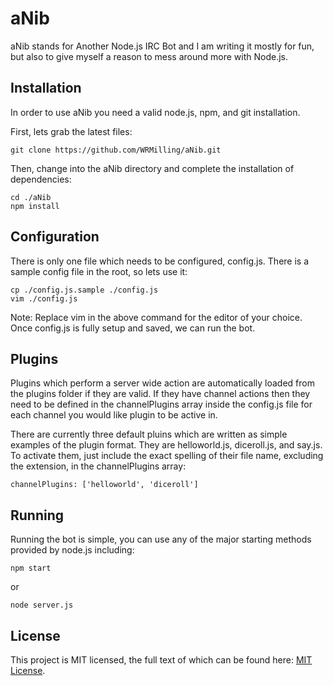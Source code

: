 # aNib

aNib stands for Another Node.js IRC Bot and I am writing it mostly for fun, but also to give myself a reason to mess around more with Node.js.

## Installation

In order to use aNib you need a valid node.js, npm, and git installation.

First, lets grab the latest files: 

    git clone https://github.com/WRMilling/aNib.git

Then, change into the aNib directory and complete the installation of dependencies:

    cd ./aNib
    npm install

## Configuration

There is only one file which needs to be configured, config.js. There is a sample config file in the root, so lets use it: 

    cp ./config.js.sample ./config.js
    vim ./config.js

Note: Replace vim in the above command for the editor of your choice. Once config.js is fully setup and saved, we can run the bot. 

## Plugins

Plugins which perform a server wide action are automatically loaded from the plugins folder if they are valid. If they have channel actions then they need to be defined in the channelPlugins array inside the config.js file for each channel you would like plugin to be active in. 

There are currently three default pluins which are written as simple examples of the plugin format. They are helloworld.js, diceroll.js, and say.js. To activate them, just include the exact spelling of their file name, excluding the extension, in the channelPlugins array: 

    channelPlugins: ['helloworld', 'diceroll']

## Running

Running the bot is simple, you can use any of the major starting methods provided by node.js including: 

    npm start

or

    node server.js

## License

This project is MIT licensed, the full text of which can be found here: [MIT License](https://github.com/WRMilling/aNib/blob/master/LICENSE).
